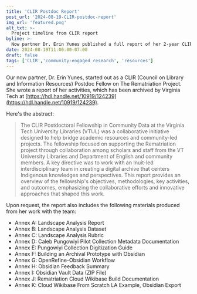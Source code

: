 ```yaml
---
title: 'CLIR Postdoc Report'
post_url: '2024-08-19-CLIR-postdoc-report'
img_url: 'featured.png'
alt_txt: >-
  Project timeline from CLIR report
byline: >-
  Now partner Dr. Erin Yunes published a full report of her 2-year CLIR postdoc support on the team.
date: 2024-08-19T11:00:00-07:00
draft: false
tags: ['CLIR','community-engaged research', 'resources']
---
```


Our now partner, Dr. Erin Yunes, started out as a CLIR (Council on Library and Information Resources) Postdoc Fellow on The Rematriation Project. She wrote a report of her activities, which has been archived by Virginia Tech at [https://hdl.handle.net/10919/124239](https://hdl.handle.net/10919/124239).

Here's the abstract:

> The CLIR Postdoctoral Fellowship in Community Data at the Virginia Tech University Libraries (VTUL) was a collaborative initiative designed to help bridge academic resources and community-led projects. The fellowship focused on supporting the Rematriation project through collaboration among scholars and staff from the VT University Libraries and Department of English and community members. A key directive was to work with an Inuit-led interdisciplinary team in creating a digital archive that centers Indigenous knowledges and perspectives. This report provides an overview of the fellowship's objectives, methodologies, key activities, and outcomes, emphasizing the collaborative efforts and innovative approaches that shaped this work.

Upon request, the report also includes the following materials produced from her work with the team:

- Annex A: Landscape Analysis Report
- Annex B: Landscape Analysis Dataset
- Annex C: Landscape Analysis Rubric
- Annex D: Caleb Pungowiyi Pilot Collection Metadata Documentation
- Annex E: Pungowiyi Collection Digitization Guide
- Annex F: Building an Archival Prototype with Obsidian
- Annex G: OpenRefine-Obsidian Workflow
- Annex H: Obsidian Feedback Summary
- Annex I: Obsidian Vault Data (ZIP File)
- Annex J: Rematriation Cloud Wikibase Build Documentation
- Annex K: Cloud Wikibase From Scratch LA Example, Obsidian Export
